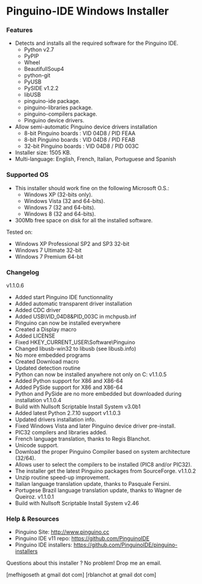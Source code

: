 Pinguino-IDE Windows Installer
==============================

### Features

* Detects and installs all the required software for the Pinguino IDE.
  + Python v2.7
  + PyPIP
  + Wheel
  + BeautifullSoup4
  + python-git
  + PyUSB
  + PySIDE v1.2.2
  + libUSB
  + pinguino-ide package.
  + pinguino-libraries package.
  + pinguino-compilers package.
  + Pinguino device drivers.
* Allow semi-automatic Pinguino device drivers installation
  +  8-bit Pinguino boards : VID 04D8 / PID FEAA
  +  8-bit Pinguino boards : VID 04D8 / PID FEAB
  + 32-bit Pinguino boards : VID 04D8 / PID 003C
* Installer size: 1505 KB.
* Multi-language: English, French, Italian, Portuguese and Spanish

### Supported OS

* This installer should work fine on the following Microsoft O.S.:
  + Windows XP (32-bits only).
  + Windows Vista (32 and 64-bits).
  + Windows 7 (32 and 64-bits).
  + Windows 8 (32 and 64-bits).
* 300Mb free space on disk for all the installed software.

Tested on:

* Windows XP Professional SP2 and SP3 32-bit
* Windows 7 Ultimate 32-bit
* Windows 7 Premium 64-bit

### Changelog
v1.1.0.6
* Added start Pinguino IDE functionnality
* Added automatic transparent driver installation
* Added CDC driver
* Added USB\VID_04D8&PID_003C in mchpusb.inf
* Pinguino can now be installed everywhere
* Created a Display macro
* Added LICENSE
* Fixed HKEY_CURRENT_USER\Software\Pinguino
* Changed libusb-win32 to libusb (see libusb.info)
* No more embedded programs
* Created Download macro
* Updated detection routine
* Python can now be installed anywhere not only on C:
v1.1.0.5
* Added Python support for X86 and X86-64
* Added PySide support for X86 and X86-64
* Python and PySide are no more embedded but downloaded during installation
v1.1.0.4
* Build with Nullsoft Scriptable Install System v3.0b1
* Added latest Python 2.7.10 support
v1.1.0.3
* Updated drivers installation info.
* Fixed Windows Vista and later Pinguino device driver pre-install.
* PIC32 compilers and libraries added.
* French language translation, thanks to Regis Blanchot.
* Unicode support.
* Download the proper Pinguino Compiler based on system architecture (32/64).
* Allows user to select the compilers to be installed (PIC8 and/or PIC32).
* The installer get the latest Pinguino packages from SourceForge.
v1.1.0.2
* Unzip routine speed-up improvement.
* Italian language translation update, thanks to Pasquale Fersini.
* Portugese Brazil language translation update, thanks to Wagner de Queiroz.
v1.1.0.1
* Build with Nullsoft Scriptable Install System v2.46

### Help & Resources

* Pinguino Site: http://www.pinguino.cc
* Pinguino IDE v11 repo: https://github.com/PinguinoIDE
* Pinguino IDE installers: https://github.com/PinguinoIDE/pinguino-installers

Questions about this installer ? No problem! Drop me an email.

[mefhigoseth at gmail dot com]
[rblanchot at gmail dot com]
